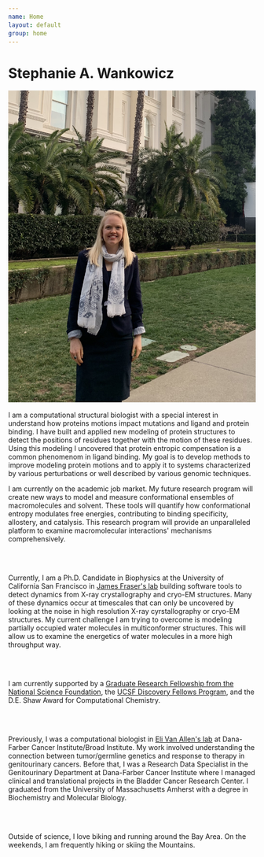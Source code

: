 ```yaml
---
name: Home
layout: default
group: home
---
```



<h1 class="text-center">Stephanie A. Wankowicz</h1>

<img src="/static/img/banner_statehouse.jpg" class="img-responsive center-block" alt="Advocating for Science Research at the California Statehouse, January 2020"/>

<p class="lead text-justify">
I am a computational structural biologist with a special interest in understand how proteins motions impact mutations and ligand and protein binding. I have built and applied new modeling of protein structures to detect the positions of residues together with the motion of these residues. Using this modeling I uncovered that protein entropic compensation is a common phenomenom in ligand binding. My goal is to develop methods to improve modeling protein motions and to apply it to systems characterized by various perturbations or well described by various genomic techniques.
  
I am currently on the academic job market. My future research program will create new ways to model and measure conformational ensembles of macromolecules and solvent. These tools will quantify how conformational entropy modulates free energies, contributing to binding specificity, allostery, and catalysis. This research program will provide an unparalleled platform to examine macromolecular interactions' mechanisms comprehensively. 

  
<br>
<br>

Currently, I am a Ph.D. Candidate in Biophysics at the University of California San Francisco in [James Fraser's lab](https://fraserlab.com/) building software tools to detect dynamics from X-ray crystallography and cryo-EM structures. Many of these dynamics occur at timescales that can only be uncovered by looking at the noise in high resolution X-ray cyrstallography or cryo-EM structures. My current challenge I am trying to overcome is modeling partially occupied water molecules in multiconformer structures. This will allow us to examine the energetics of water molecules in a more high throughput way. 

<br>
<br>

I am currently supported by a [Graduate Research Fellowship from the National Science Foundation](https://www.nsfgrfp.org/), the [UCSF Discovery Fellows Program](https://graduate.ucsf.edu/discovery-fellows-program), and the D.E. Shaw Award for Computational Chemistry.

<br>
<br>

Previously, I was a computational biologist in [Eli Van Allen's lab](https://vanallenlab.dana-farber.org/) at Dana-Farber Cancer Institute/Broad Institute. My work involved understanding the connection between tumor/germline genetics and response to therapy in genitourinary cancers. Before that, I was a Research Data Specialist in the Genitourinary Department at Dana-Farber Cancer Institute where I managed clinical and translational projects in the Bladder Cancer Research Center. I graduated from the University of Massachusetts Amherst with a degree in Biochemistry and Molecular Biology. 

<br>
<br>

Outside of science, I love biking and running around the Bay Area. On the weekends, I am frequently hiking or skiing the Mountains.  
</p>
